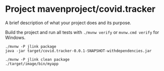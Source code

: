 # Project mavenproject/covid.tracker

A brief description of what your project does and its purpose.

Build the project and run all tests with `./mvnw verify` or `mvnw.cmd verify` for Windows.



```shell
./mvnw -P jlink package
java -jar target/covid.tracker-0.0.1-SNAPSHOT-withdependencies.jar
```


```shell
./mvnw -P jlink clean package
./target/image/bin/myapp
```
